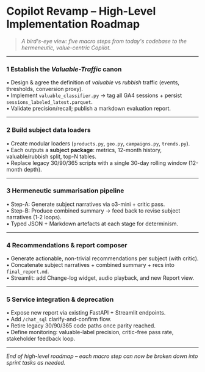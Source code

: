 # Copilot Revamp – High-Level Implementation Roadmap

> *A bird's-eye view: five macro steps from today's codebase to the hermeneutic, value-centric Copilot.*

---

### 1 Establish the *Valuable-Traffic* canon

• Design & agree the definition of *valuable* vs *rubbish* traffic (events, thresholds, conversion proxy).  
• Implement `valuable_classifier.py` → tag all GA4 sessions + persist `sessions_labeled_latest.parquet`.  
• Validate precision/recall; publish a markdown evaluation report.

---

### 2 Build subject data loaders

• Create modular loaders (`products.py`, `geo.py`, `campaigns.py`, `trends.py`).  
• Each outputs a **subject package**: metrics, 12-month history, valuable/rubbish split, top-N tables.  
• Replace legacy 30/90/365 scripts with a single 30-day rolling window (12-month depth).

---

### 3 Hermeneutic summarisation pipeline

• Step-A: Generate subject narratives via o3-mini + critic pass.  
• Step-B: Produce combined summary → feed back to revise subject narratives (1-2 loops).  
• Typed JSON + Markdown artefacts at each stage for determinism.

---

### 4 Recommendations & report composer

• Generate actionable, non-trivial recommendations per subject (with critic).  
• Concatenate subject narratives + combined summary + recs into `final_report.md`.  
• Streamlit: add Change-log widget, audio playback, and new Report view.

---

### 5 Service integration & deprecation

• Expose new report via existing FastAPI + Streamlit endpoints.  
• Add `/chat_sql` clarify-and-confirm flow.  
• Retire legacy 30/90/365 code paths once parity reached.  
• Define monitoring: valuable-label precision, critic-free pass rate, stakeholder feedback loop.

---

*End of high-level roadmap – each macro step can now be broken down into sprint tasks as needed.* 